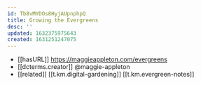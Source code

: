 ```yaml
---
id: Tb8vMYDOs8HyjAUpnphpQ
title: Growing the Evergreens
desc: ''
updated: 1632375975643
created: 1631251247075
---
```


- [[hasURL]] https://maggieappleton.com/evergreens
- [[dcterms.creator]] @maggie-appleton
- [[related]] [[t.km.digital-gardening]] [[t.km.evergreen-notes]]
